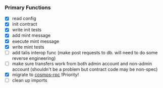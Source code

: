 ### Primary Functions
- [x] read config
- [x] init contract
- [x] write init tests
- [x] add mint message
- [x] execute mint message
- [x] write mint tests
- [ ] add talis interop func (make post requests to db. will need to do some reverse engineering)
- [ ] make sure transfers work from both admin account and non-admin account (shouldn't be a problem but contract code may be non-spec)
- [x] migrate to [cosmos-rpc](https://github.com/Rhaki/cosmos-grpc-client/) !Priority! 
- [ ] clean up imports